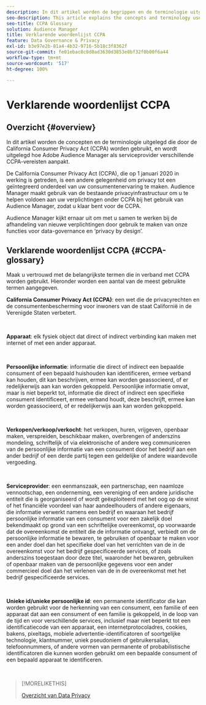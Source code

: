 ```yaml
---
description: In dit artikel worden de begrippen en de terminologie uitgelegd die in de California Consumer Privacy Act (CCPA) worden gebruikt, en wordt uitgelegd hoe Adobe Audience Manager verschillende CCPA-vereisten aanpakt.
seo-description: This article explains the concepts and terminology used by the California Consumer Privacy Act (CCPA), and how Adobe Audience Manager addresses various CCPA requirements.
seo-title: CCPA Glossary
solution: Audience Manager
title: Verklarende woordenlijst CCPA
feature: Data Governance & Privacy
exl-id: b3e97e2b-81a4-4b32-9716-5b18c3f8362f
source-git-commit: fe01ebac8c0d0ad3630d3853e0bf32f0b00f6a44
workflow-type: tm+mt
source-wordcount: '517'
ht-degree: 100%

---
```


# Verklarende woordenlijst CCPA

## Overzicht {#overview}

In dit artikel worden de concepten en de terminologie uitgelegd die door de California Consumer Privacy Act (CCPA) worden gebruikt, en wordt uitgelegd hoe Adobe Audience Manager als serviceprovider verschillende CCPA-vereisten aanpakt.

De California Consumer Privacy Act (CCPA), die op 1 januari 2020 in werking is getreden, is een andere gelegenheid om privacy tot een geïntegreerd onderdeel van uw consumentenervaring te maken. Audience Manager maakt gebruik van de bestaande privacyinfrastructuur om u te helpen voldoen aan uw verplichtingen onder CCPA bij het gebruik van Audience Manager, zodat u klaar bent voor de CCPA.

Audience Manager kijkt ernaar uit om met u samen te werken bij de afhandeling van nieuwe verplichtingen door gebruik te maken van onze functies voor data-governance en ‘privacy by design’.

## Verklarende woordenlijst CCPA {#CCPA-glossary}

Maak u vertrouwd met de belangrijkste termen die in verband met CCPA worden gebruikt. Hieronder worden een aantal van de meest gebruikte termen aangegeven.

**California Consumer Privacy Act (CCPA)**: een wet die de privacyrechten en de consumentenbescherming voor inwoners van de staat Californië in de Verenigde Staten verbetert.

 

**Apparaat**: elk fysiek object dat direct of indirect verbinding kan maken met internet of met een ander apparaat.

 

**Persoonlijke informatie**: informatie die direct of indirect een bepaalde consument of een bepaald huishouden kan identificeren, ermee verband kan houden, dit kan beschrijven, ermee kan worden geassocieerd, of er redelijkerwijs aan kan worden gekoppeld. Persoonlijke informatie omvat, maar is niet beperkt tot, informatie die direct of indirect een specifieke consument identificeert, ermee verband houdt, deze beschrijft, ermee kan worden geassocieerd, of er redelijkerwijs aan kan worden gekoppeld.

 

**Verkopen/verkoop/verkocht**: het verkopen, huren, vrijgeven, openbaar maken, verspreiden, beschikbaar maken, overbrengen of anderszins mondeling, schriftelijk of via elektronische of andere weg communiceren van de persoonlijke informatie van een consument door het bedrijf aan een ander bedrijf of een derde partij tegen een geldelijke of andere waardevolle vergoeding.

 

**Serviceprovider**: een eenmanszaak, een partnerschap, een naamloze vennootschap, een onderneming, een vereniging of een andere juridische entiteit die is georganiseerd of wordt geëxploiteerd met het oog op de winst of het financiële voordeel van haar aandeelhouders of andere eigenaars, die informatie verwerkt namens een bedrijf en waaraan het bedrijf persoonlijke informatie van een consument voor een zakelijk doel bekendmaakt op grond van een schriftelijke overeenkomst, op voorwaarde dat de overeenkomst de entiteit die de informatie ontvangt, verbiedt om de persoonlijke informatie te bewaren, te gebruiken of openbaar te maken voor een ander doel dan het specifieke doel van het verrichten van de in de overeenkomst voor het bedrijf gespecificeerde services, of zoals anderszins toegestaan door deze titel, waaronder het bewaren, gebruiken of openbaar maken van de persoonlijke gegevens voor een ander commercieel doel dan het verlenen van de in de overeenkomst met het bedrijf gespecificeerde services.

 

**Unieke id/unieke persoonlijke id**: een permanente identificator die kan worden gebruikt voor de herkenning van een consument, een familie of een apparaat dat aan een consument of een familie is gekoppeld, in de loop van de tijd en voor verschillende services, inclusief maar niet beperkt tot een identificatiecode van een apparaat, een internetprotocoladres, cookies, bakens, pixeltags, mobiele advertentie-identificatoren of soortgelijke technologie, klantnummer, uniek pseudoniem of gebruikersalias, telefoonnummers, of andere vormen van permanente of probabilistische identificatoren die kunnen worden gebruikt om een bepaalde consument of een bepaald apparaat te identificeren.

 

>[!MORELIKETHIS]
>
>[Overzicht van Data Privacy](/help/using/overview/data-security-and-privacy/data-privacy.md)
